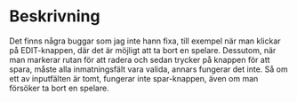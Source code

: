 # Beskrivning
Det finns några buggar som jag inte hann fixa, till exempel när man klickar på EDIT-knappen, där det är möjligt att ta bort en spelare. Dessutom, när man markerar rutan för att radera och sedan trycker på knappen för att spara, måste alla inmatningsfält vara valida, annars fungerar det inte. Så om ett av inputfälten är tomt, fungerar inte spar-knappen, även om man försöker ta bort en spelare.
